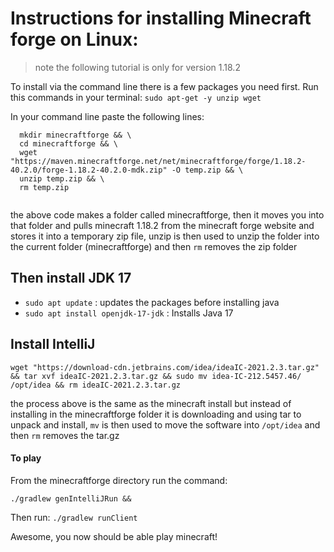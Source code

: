 # Instructions for installing Minecraft forge on Linux: 
> note the following tutorial is only for version 1.18.2 

To install via the command line there is a few packages you need first.
Run this commands in your terminal:
`sudo apt-get -y unzip wget`

In your command line paste the following lines: 
```
  mkdir minecraftforge && \
  cd minecraftforge && \
  wget "https://maven.minecraftforge.net/net/minecraftforge/forge/1.18.2-40.2.0/forge-1.18.2-40.2.0-mdk.zip" -O temp.zip && \
  unzip temp.zip && \
  rm temp.zip
  
```
the above code makes a folder called minecraftforge, then it moves you into that folder and pulls minecraft 1.18.2 from the minecraft forge website and stores it into a temporary zip file, unzip is then used to unzip the folder into the current folder (minecraftforge) and then `rm` removes the zip folder

## Then install JDK 17 
- `sudo apt update` : updates the packages before installing java
- `sudo apt install openjdk-17-jdk` : Installs Java 17

## Install IntelliJ
```
wget "https://download-cdn.jetbrains.com/idea/ideaIC-2021.2.3.tar.gz" && tar xvf ideaIC-2021.2.3.tar.gz && sudo mv idea-IC-212.5457.46/ /opt/idea && rm ideaIC-2021.2.3.tar.gz
```
the process above is the same as the minecraft install but instead of installing in the minecraftforge folder it is downloading and using tar to unpack and install, `mv` is then used to move the software into `/opt/idea` and then `rm` removes the tar.gz 



#### To play
From the minecraftforge directory run the command:
```
./gradlew genIntelliJRun && 
```
Then run: 
```./gradlew runClient```



Awesome, you now should be able play minecraft! 

